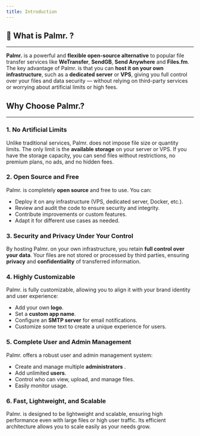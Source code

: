 ```yaml
---
title: Introduction
---
```


<!-- ![Palmr Banner](/public/general/banner.png)  -->

## 🌴 What is **Palmr.** ?   
___
**Palmr.** is a powerful and **flexible open-source alternative** to popular file transfer services like **WeTransfer**, **SendGB**, **Send Anywhere** and **Files.fm**. The key advantage of Palmr. is that you can **host it on your own infrastructure**, such as a **dedicated server** or **VPS**, giving you full control over your files and data security — without relying on third-party services or worrying about artificial limits or high fees.  

## **Why Choose Palmr.?**  
___
### **1. No Artificial Limits**  
Unlike traditional services, Palmr. does not impose file size or quantity limits. The only limit is the **available storage** on your server or VPS. If you have the storage capacity, you can send files without restrictions, no premium plans, no ads, and no hidden fees.  

### **2. Open Source and Free**  

Palmr. is completely **open source** and free to use. You can:  
- Deploy it on any infrastructure (VPS, dedicated server, Docker, etc.).  
- Review and audit the code to ensure security and integrity.  
- Contribute improvements or custom features.  
- Adapt it for different use cases as needed.  

### **3. Security and Privacy Under Your Control**  
By hosting Palmr. on your own infrastructure, you retain **full control over your data**. Your files are not stored or processed by third parties, ensuring **privacy** and **confidentiality** of transferred information.  

### **4. Highly Customizable**  
Palmr. is fully customizable, allowing you to align it with your brand identity and user experience:  
- Add your own **logo**.  
- Set a **custom app name**.  
- Configure an **SMTP server** for email notifications.  
- Customize some text to create a unique experience for users.  

### **5. Complete User and Admin Management**  
Palmr. offers a robust user and admin management system:  
- Create and manage multiple **administrators** .  
- Add unlimited **users**.  
- Control who can view, upload, and manage files.  
- Easily monitor usage.  

### **6. Fast, Lightweight, and Scalable**  
Palmr. is designed to be lightweight and scalable, ensuring high performance even with large files or high user traffic. Its efficient architecture allows you to scale easily as your needs grow.  
